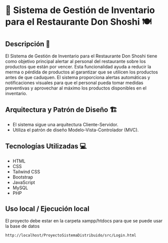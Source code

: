 # 🍳 Sistema de Gestión de Inventario para el Restaurante Don Shoshi 🍽️

## Descripción 📝
El Sistema de Gestión de Inventario para el Restaurante Don Shoshi tiene como objetivo principal alertar al personal del restaurante sobre los productos que están por vencer. Esta funcionalidad ayuda a reducir la merma o pérdida de productos al garantizar que se utilicen los productos antes de que caduquen. El sistema proporciona alertas automáticas y notificaciones visuales para que el personal pueda tomar medidas preventivas y aprovechar al máximo los productos disponibles en el inventario.

## Arquitectura y Patrón de Diseño 🏗️
- El sistema sigue una arquitectura Cliente-Servidor.
- Utiliza el patrón de diseño Modelo-Vista-Controlador (MVC).

## Tecnologías Utilizadas 💻
- HTML
- CSS
- Tailwind CSS
- Bootstrap
- JavaScript
- MySQL
- PHP

## Uso local / Ejecución local
 El proyecto debe estar en la carpeta xampp/htdocs  para que se puede usar la base de datos

 ```sh
http://localhost/ProyectoSistemaDistribuido/src/Login.html
```
   

